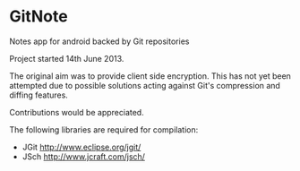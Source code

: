GitNote
=======

Notes app for android backed by Git repositories

Project started 14th June 2013.

The original aim was to provide client side encryption. This has not yet been attempted due to possible solutions acting against Git's compression and diffing features.

Contributions would be appreciated.

The following libraries are required for compilation:
* JGit
  http://www.eclipse.org/jgit/
* JSch
  http://www.jcraft.com/jsch/
